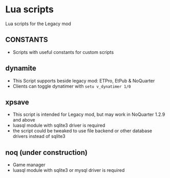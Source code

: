 # Lua scripts

Lua scripts for the Legacy mod


## CONSTANTS

* Scripts with useful constants for custom scripts


## dynamite

* This Script supports beside legacy mod: ETPro, EtPub & NoQuarter
* Clients can toggle dynatimer with `setu v_dynatimer 1/0`

## xpsave

* This script is intended for Legacy mod, but may work in NoQuarter 1.2.9 and above
* luasql module with sqlite3 driver is required
* the script could be tweaked to use file backend or other database drivers instead of sqlite3

## noq (under construction)

* Game manager
* luasql module with sqlite3 or mysql driver is required
